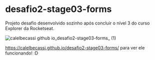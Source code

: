 # desafio2-stage03-forms
Projeto desafio desenvolvido sozinho após concluir o nível 3 do curso Explorer da Rocketseat.

![calelbecassi github io_desafio2-stage03-forms_ (1)](https://github.com/CalelBecassi/desafio2-stage03-forms/assets/55924822/2b4fadae-9483-432b-9787-badf14d089fd)


https://calelbecassi.github.io/desafio2-stage03-forms/ para ver ele funcionando! :D
